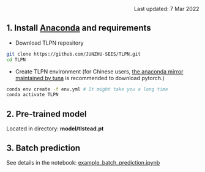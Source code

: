<p align="right">Last updated: 7 Mar 2022</p>

## 1. Install [Anaconda](https://www.anaconda.com/) and requirements
* Download TLPN repository
```bash
git clone https://github.com/JUNZHU-SEIS/TLPN.git
cd TLPN
```
* Create TLPN environment (for Chinese users, [the anaconda mirror maintained by tuna](https://mirror.tuna.tsinghua.edu.cn/help/anaconda/) is recommended to download pytorch.)
```bash
conda env create -f env.yml # It might take you a long time
conda activate TLPN
```
## 2. Pre-trained model
Located in directory: **model/tlstead.pt**
## 3. Batch prediction
See details in the notebook: [example_batch_prediction.ipynb](docs/example_batch_prediction.ipynb)
